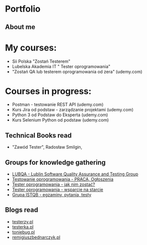 # Portfolio

## About me



# My courses:
- Sii Polska "Zostań Testerem"
- Lubelska Akademia IT " Tester oprogramowania"
- "Zostań QA lub testerem oprogramowania od zera" (udemy.com)



# Courses in progress: #
- Postman - testowanie REST API  (udemy.com)
- Kurs Jira od podstaw - zarządzanie projektami (udemy.com)
- Python 3 od Podstaw do Eksperta (udemy.com)
- Kurs Selenium Python od podstaw (udemy.com)

 
## Technical Books read
- "Zawód Tester", Radosław Smilgin,



## Groups for knowledge gathering

* [LUBQA - Lublin Software Quality Assurance and Testing Group](https://www.facebook.com/LubQA/)
* [Testowanie oprogramowania - PRACA, Ogłoszenia](https://www.facebook.com/groups/215557562210470/?ref=group_header)
* [Tester oprogramowania - jak nim zostać?](https://www.facebook.com/groups/531570473876610/?ref=group_header)
* [Tester oprogramowania - wsparcie na starcie](https://www.facebook.com/groups/testeroprogramowania/?ref=group_header)
* [Grupa ISTQB - egzaminy, pytania, testy](https://www.facebook.com/groups/194288250951242/)

## Blogs read

* [testerzy.pl](http://testerzy.pl)
* [testerka.pl](http://testerka.pl)
* [toniebug.pl](https://www.toniebug.pl)
* [remigiuszbednarczyk.pl](https://remigiuszbednarczyk.pl)
